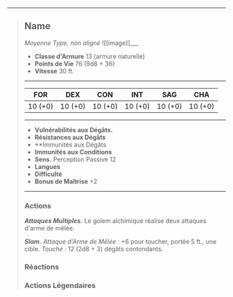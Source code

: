 ___
>## Name
>*Moyenne Type, non aligné*
>![[image]]___
>- **Classe d'Armure** 13 (armure naturelle)
>- **Points de Vie** 76 (9d8 + 36)
>- **Vitesse** 30 ft.
>___
>|FOR|DEX|CON|INT|SAG|CHA|
>|:---:|:---:|:---:|:---:|:---:|:---:|
>|10 (+0)|10 (+0)|10 (+0)|10 (+0)|10 (+0)|10 (+0)|
>
>___
>- **Vulnérabilités aux Dégâts.**
>- **Résistances aux Dégâts** 
>- **Immunités aux Dégâts
>- **Immunités aux Conditions** 
>- **Sens.** Perception Passive 12
>- **Langues** 
>- **Difficulté** 
>- **Bonus de Maîtrise** +2
>___
> 
>
>### Actions
>***Attaques Multiples.*** Le golem alchimique réalise deux attaques d'arme de mêlée. 
>
>***Slam.*** *Attaque d'Arme de Mêlée :* +6 pour toucher, portée 5 ft., une cible. *Touché :* 12 (2d8 + 3) dégâts contondants.
>
> ### Réactions
>
> ### Actions Légendaires

